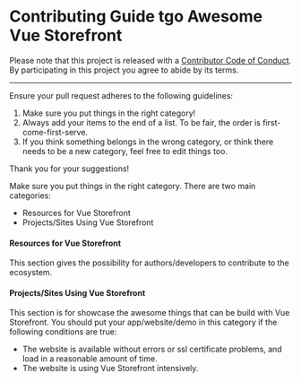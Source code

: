 # Contributing Guide tgo Awesome Vue Storefront

Please note that this project is released with a
[Contributor Code of Conduct](code-of-conduct.md). By participating in this
project you agree to abide by its terms.

---

Ensure your pull request adheres to the following guidelines:

1. Make sure you put things in the right category!
2. Always add your items to the end of a list. To be fair, the order is first-come-first-serve.
3. If you think something belongs in the wrong category, or think there needs to be a new category, feel free to edit things too.

Thank you for your suggestions!


Make sure you put things in the right category. There are two main categories:
- Resources for Vue Storefront
- Projects/Sites Using Vue Storefront

#### Resources for Vue Storefront

This section gives the possibility for authors/developers to contribute to the ecosystem.

#### Projects/Sites Using Vue Storefront

This section is for showcase the awesome things that can be build with Vue Storefront.
You should put your app/website/demo in this category if the following conditions are true:
- The website is available without errors or ssl certificate problems, and load in a reasonable amount of time.
- The website is using Vue Storefront intensively.
